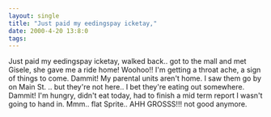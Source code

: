 ```yaml
---
layout: single
title: "Just paid my eedingspay icketay,"
date: 2000-4-20 13:8:0
tags: 
---
```


Just paid my eedingspay icketay, walked back.. got to the mall and met Gisele, she gave me a ride home! Woohoo!! I'm getting a throat ache, a sign of things to come. Dammit! My parental units aren't home. I saw them go by on Main St. .. but they're not here.. I bet they're eating out somewhere. Dammit! I'm hungry, didn't eat today, had to finish a mid term report I wasn't going to hand in. Mmm.. flat Sprite.. AHH GROSSS!!! not good anymore.

